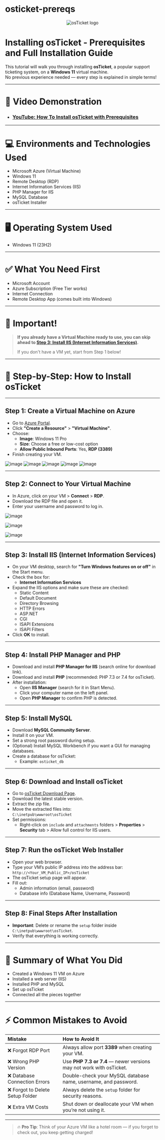 # osticket-prereqs
<p align="center">
<p align="center">
<img src="https://i.imgur.com/Clzj7Xs.png" alt="osTicket logo"/>
</p>

<h1>Installing osTicket - Prerequisites and Full Installation Guide</h1>

This tutorial will walk you through installing **osTicket**, a popular support ticketing system, on a **Windows 11** virtual machine.  
No previous experience needed — every step is explained in simple terms!

---

# 🎥 Video Demonstration

- ### [YouTube: How To Install osTicket with Prerequisites](https://www.youtube.com)

---

# 💻 Environments and Technologies Used

- Microsoft Azure (Virtual Machine)
- Windows 11
- Remote Desktop (RDP)
- Internet Information Services (IIS)
- PHP Manager for IIS
- MySQL Database
- osTicket Installer

---

# 🖥️ Operating System Used

- Windows 11 (23H2)

---

# ✅ What You Need First

- Microsoft Account
- Azure Subscription (Free Tier works)
- Internet Connection
- Remote Desktop App (comes built into Windows)

---

# 📢 Important!  
> **If you already have a Virtual Machine ready to use, you can skip ahead to [Step 3: Install IIS (Internet Information Services)](#step-3-install-iis-internet-information-services).**  
>  
> If you don't have a VM yet, start from Step 1 below!

---

# 🚀 Step-by-Step: How to Install osTicket

---

## Step 1: Create a Virtual Machine on Azure

- Go to [Azure Portal](https://portal.azure.com).
- Click **"Create a Resource"** > **"Virtual Machine"**.
- Choose:
  - **Image**: Windows 11 Pro
  - **Size**: Choose a free or low-cost option
  - **Allow Public Inbound Ports**: Yes, **RDP (3389)**
- Finish creating your VM.

![image](https://github.com/user-attachments/assets/54de4f90-3edd-4a3d-b71f-fe2a6ad9ee23)
![image](https://github.com/user-attachments/assets/db95e822-3c15-49ef-813a-a0ae8e305577)
![image](https://github.com/user-attachments/assets/2ee95131-1865-4ae8-bfd6-68ce8a4a95e3)
![image](https://github.com/user-attachments/assets/a31ef87e-dd6e-4d8c-ac03-420249b03a20)
![image](https://github.com/user-attachments/assets/f720df7d-4e5a-4493-8fd0-4aebe5e648f1)


---

## Step 2: Connect to Your Virtual Machine

- In Azure, click on your VM > **Connect** > **RDP**.
- Download the RDP file and open it.
- Enter your username and password to log in.

![image](https://github.com/user-attachments/assets/d7676a38-1f9b-4161-a0a5-4649a9bf7e22)

![image](https://github.com/user-attachments/assets/2b5ed484-e015-4681-b8f2-bf29aa80cba9)

![image](https://github.com/user-attachments/assets/b4b36afa-7104-4133-9fa4-6c3178063f19)

---

## Step 3: Install IIS (Internet Information Services)

- On your VM desktop, search for **"Turn Windows features on or off"** in the Start menu.
- Check the box for:
  - **Internet Information Services**
- Expand the IIS options and make sure these are checked:
  - Static Content
  - Default Document
  - Directory Browsing
  - HTTP Errors
  - ASP.NET
  - CGI
  - ISAPI Extensions
  - ISAPI Filters
- Click **OK** to install.

<!-- Insert Screenshot Here -->

---

## Step 4: Install PHP Manager and PHP

- Download and install **PHP Manager for IIS** (search online for download link).
- Download and install **PHP** (recommended: PHP 7.3 or 7.4 for osTicket).
- After installation:
  - Open **IIS Manager** (search for it in Start Menu).
  - Click your computer name on the left panel.
  - Open **PHP Manager** to confirm PHP is detected.

<!-- Insert Screenshot Here -->

---

## Step 5: Install MySQL

- Download **MySQL Community Server**.
- Install it on your VM.
- Set a strong root password during setup.
- (Optional) Install MySQL Workbench if you want a GUI for managing databases.
- Create a database for osTicket:
  - Example: `osticket_db`

<!-- Insert Screenshot Here -->

---

## Step 6: Download and Install osTicket

- Go to [osTicket Download Page](https://osticket.com/download/).
- Download the latest stable version.
- Extract the zip file.
- Move the extracted files into:  
  `C:\inetpub\wwwroot\osTicket`
- Set permissions:
  - Right-click on `include` and `attachments` folders > **Properties** > **Security** tab > Allow full control for IIS users.

<!-- Insert Screenshot Here -->

---

## Step 7: Run the osTicket Web Installer

- Open your web browser.
- Type your VM’s public IP address into the address bar:  
  `http://<Your_VM_Public_IP>/osTicket`
- The osTicket setup page will appear.
- Fill out:
  - Admin information (email, password)
  - Database info (Database Name, Username, Password)

<!-- Insert Screenshot Here -->

---

## Step 8: Final Steps After Installation

- **Important**: Delete or rename the `setup` folder inside `C:\inetpub\wwwroot\osTicket`.
- Verify that everything is working correctly.

<!-- Insert Screenshot Here -->

---

# 📝 Summary of What You Did

- Created a Windows 11 VM on Azure
- Installed a web server (IIS)
- Installed PHP and MySQL
- Set up osTicket
- Connected all the pieces together

---

# ⚡ Common Mistakes to Avoid

| Mistake | How to Avoid It |
|:---|:---|
| ❌ Forgot RDP Port | Always allow port **3389** when creating your VM. |
| ❌ Wrong PHP Version | Use **PHP 7.3 or 7.4** — newer versions may not work with osTicket. |
| ❌ Database Connection Errors | Double-check your MySQL database name, username, and password. |
| ❌ Forgot to Delete Setup Folder | Always delete the `setup` folder for security reasons. |
| ❌ Extra VM Costs | Shut down or deallocate your VM when you’re not using it. |

---

> 🔥 **Pro Tip**: Think of your Azure VM like a hotel room — if you forget to check out, you keep getting charged!


